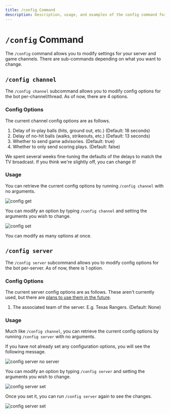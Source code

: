 ```yaml
---
title: /config Command
description: Description, usage, and examples of the config command for the MLB Game Feed Discord bot.
---
```


# `/config` Command

The `/config` command allows you to modify settings for your server and game channels. There are sub-commands depending on what you want to change.

## `/config channel`

The `/config channel` subcommand allows you to modify config options for the bot per-channel/thread. As of now, there are 4 options.

### Config Options

The current channel config options are as follows.

1. Delay of in-play balls (hits, ground out, etc.) (Default: 18 seconds)
2. Delay of no-hit balls (walks, strikeouts, etc.) (Default: 13 seconds)
3. Whether to send game advisories. (Default: true)
4. Whether to only send scoring plays. (Default: false)

We spent several weeks fine-tuning the defaults of the delays to match the TV broadcast. If you think we're slightly off, you can change it!

### Usage

You can retrieve the current config options by running `/config channel` with no arguments.

![config get](https://cdn.chew.pro/imgs/9a3BtJ1.png)

You can modify an option by typing `/config channel` and setting the arguments you wish to change.

![config set](https://cdn.chew.pro/imgs/SOigWpH.png)

You can modify as many options at once.

## `/config server`

The `/config server` subcommand allows you to modify config options for the bot per-server. As of now, there is 1 option.

### Config Options

The current server config options are as follows. These aren't currently used, but there are [plans to use them in the future](../planned.md).

1. The associated team of the server. E.g. Texas Rangers. (Default: None)

### Usage

Much like `/config channel`, you can retrieve the current config options by running `/config server` with no arguments.

If you have not already set any configuration options, you will see the following message.

![config server no server](https://cdn.chew.pro/imgs/Przb3Mv.png)

You can modify an option by typing `/config server` and setting the arguments you wish to change.

![config server set](https://cdn.chew.pro/imgs/DYNKiOI.png)

Once you set it, you can run `/config server` again to see the changes.

![config server set](https://cdn.chew.pro/imgs/JBr42jC.png)
